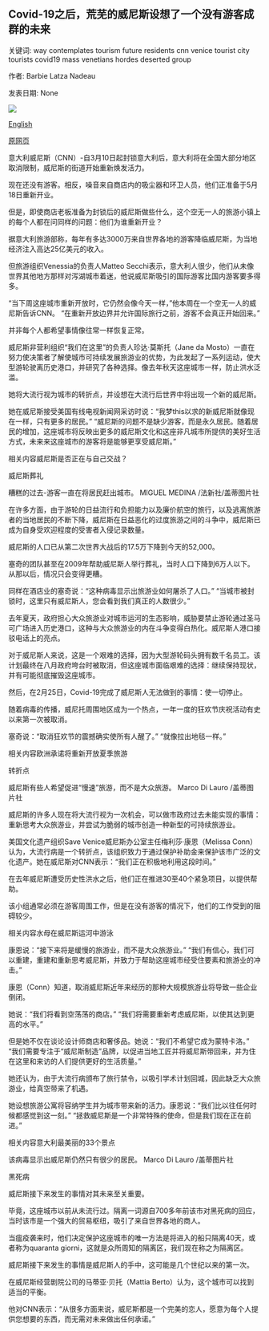 ## Covid-19之后，荒芜的威尼斯设想了一个没有游客成群的未来

关键词: way contemplates tourism future residents cnn venice tourist city tourists covid19 mass venetians hordes deserted group

作者: Barbie Latza Nadeau

发表日期: None

![](https://cdn.cnn.com/cnnnext/dam/assets/200515170944-venice-empty-1-1-super-tease.jpg)

[English](Deserted%20Venice%20contemplates%20a%20future%20without%20tourist%20hordes%20after%20Covid-19.md)

[原网页](https://edition.cnn.com/travel/article/venice-future-covid-19/index.html)

意大利威尼斯（CNN）-自3月10日起封锁意大利后，意大利将在全国大部分地区取消限制，威尼斯的街道开始重新焕发活力。

现在还没有游客。相反，噪音来自商店内的吸尘器和环卫人员，他们正准备于5月18日重新开业。

但是，即使商店老板准备为封锁后的威尼斯做些什么，这个空无一人的旅游小镇上的每个人都在问同样的问题：他们为谁重新开业？

据意大利旅游部称，每年有多达3000万来自世界各地的游客降临威尼斯，为当地经济注入高达25亿美元的收入。

但旅游组织Venessia的负责人Matteo Secchi表示，意大利人很少，他们从未像世界其他地方那样对泻湖城市着迷，他说威尼斯吸引的国际游客比国内游客要多得多。

“当下周这座城市重新开放时，它仍然会像今天一样，”他本周在一个空无一人的威尼斯告诉CNN。 “在重新开放边界并允许国际旅行之前，游客不会真正开始回来。”

并非每个人都希望事情像往常一样恢复正常。

威尼斯非营利组织“我们在这里”的负责人珍达·莫斯托（Jane da Mosto）一直在努力使决策者了解使城市可持续发展旅游业的优势，为此发起了一系列运动，使大型游轮驶离历史港口，并研究了各种选择。像去年秋天这座城市一样，防止洪水泛滥。

她将大流行视为城市的转折点，并设想在大流行后世界中将出现一个新的威尼斯。

她在威尼斯接受美国有线电视新闻网采访时说：“我梦this以求的新威尼斯就像现在一样，只有更多的居民。” “威尼斯的问题不是缺少游客，而是永久居民。随着居民的增加，这座城市将反映出更多的威尼斯文化和这座非凡城市所提供的美好生活方式，未来来这座城市的游客将是能够更享受威尼斯。”

相关内容威尼斯是否正在与自己交战？

威尼斯葬礼

糟糕的过去-游客一直在将居民赶出城市。 MIGUEL MEDINA /法新社/盖蒂图片社

在许多方面，由于游轮的日益流行和负担能力以及廉价航空的旅行，以及逃离旅游者的当地居民的不断下降，威尼斯在日益恶化的过度旅游之间的斗争中，威尼斯已成为自身受欢迎程度的受害者入侵记录数量。

威尼斯的人口已从第二次世界大战后的17.5万下降到今天的52,000。

塞奇的团队甚至在2009年帮助威尼斯人举行葬礼，当时人口下降到6万人以下。从那以后，情况只会变得更糟。

同样在酒店业的塞奇说：“这种病毒显示出旅游业如何屠杀了人口。” “当城市被封锁时，这里只有威尼斯人，您会看到我们真正的人数很少。”

去年夏天，政府担心大众旅游业对城市运河的生态影响，威胁要禁止游轮通过圣马可广场进入历史港口，这种与大众旅游业的内在斗争变得白热化。威尼斯人港口接驳电话上的亮点。

对于威尼斯人来说，这是一个艰难的选择，因为大型游轮码头拥有数千名员工。该计划最终在八月政府垮台时被取消，但这座城市面临艰难的选择：继续保持现状，并有可能彻底摧毁这座城市。

然后，在2月25日，Covid-19完成了威尼斯人无法做到的事情：使一切停止。

随着病毒的传播，威尼托周围地区成为一个热点，一年一度的狂欢节庆祝活动有史以来第一次被取消。

塞奇说：“取消狂欢节的震撼确实使所有人醒了。” “就像拉出地毯一样。”

相关内容欧洲承诺将重新开放夏季旅游

转折点

威尼斯有些人希望促进“慢速”旅游，而不是大众旅游。 Marco Di Lauro /盖蒂图片社

威尼斯的许多人现在将大流行视为一次机会，可以做市政府过去未能实现的事情：重新思考大众旅游业，并尝试为脆弱的城市创造一种新型的可持续旅游业。

美国文化遗产组织Save Venice威尼斯办公室主任梅利莎·康恩（Melissa Conn）认为，大流行病是一个转折点，该组织致力于通过保护补助金来保护该市广泛的文化遗产。她在威尼斯对CNN表示：“我们正在积极地利用这段时间。”

在去年威尼斯遭受历史性洪水之后，他们正在推进30至40个紧急项目，以提供帮助。

该小组通常必须在游客周围工作，但是在没有游客的情况下，他们的工作受到的阻碍较少。

相关内容水母在威尼斯运河中游泳

康恩说：“接下来将是缓慢的旅游业，而不是大众旅游业。” “我们有信心，我们可以重建，重建和重新思考威尼斯，并致力于帮助这座城市经受住要素和旅游业的冲击。”

康恩（Conn）知道，取消威尼斯近年来经历的那种大规模旅游业将导致一些企业倒闭。

她说：“我们将看到空荡荡的商店。” “我们将需要重新考虑威尼斯，以使其达到更高的水平。”

但是她不仅在谈论设计师商店和奢侈品。她说：“我们不希望它成为蒙特卡洛。” “我们需要专注于“威尼斯制造”品牌，以促进当地工匠并将威尼斯带回来，并为住在这里和来访的人们提供更好的生活质量。”

她还认为，由于大流行病颁布了旅行禁令，以吸引学术计划回城，因此缺乏大众旅游业，给真空带来了机遇。

她设想旅游公寓将容纳学生并为城市带来新的活力。康恩说：“我们比以往任何时候都感觉到这一刻。” “拯救威尼斯是一个非常特殊的使命，但是我们现在正在前进。”

相关内容意大利最美丽的33个景点

该病毒显示出威尼斯仍然只有很少的居民。 Marco Di Lauro /盖蒂图片社

黑死病

威尼斯接下来发生的事情对其未来至关重要。

毕竟，这座城市以前从未流行过。隔离一词源自700多年前该市对黑死病的回应，当时该市是一个强大的贸易枢纽，吸引了来自世界各地的商人。

当瘟疫袭来时，他们决定保护这座城市的唯一方法是将进入的船只隔离40天，或者称为quaranta giorni，这就是众所周知的隔离区，我们现在称之为隔离区。

威尼斯接下来发生的事情是威尼斯人的手中，这可能是几个世纪以来的第一次。

在威尼斯经营剧院公司的马蒂亚·贝托（Mattia Berto）认为，这个城市可以找到适当的平衡。

他对CNN表示：“从很多方面来说，威尼斯都是一个完美的恋人，愿意为每个人提供您想要的东西，而无需对未来做出任何承诺。”
